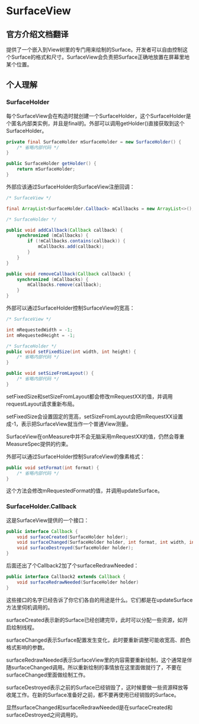 # SurfaceView

## 官方介绍文档翻译

提供了一个嵌入到View树里的专门用来绘制的Surface。开发者可以自由控制这个Surface的格式和尺寸。SurfaceView会负责把Surface正确地放置在屏幕里地某个位置。

## 个人理解

### SurfaceHolder

每个SurfaceView会在构造时就创建一个SurfaceHolder，这个SurfaceHolder是个匿名内部类实例，并且是final的。外部可以调用getHolder()直接获取到这个SurfaceHolder。

```java
private final SurfaceHolder mSurfaceHolder = new SurfaceHolder() {
    /* 省略内部代码 */
}

public SurfaceHolder getHolder() {
    return mSurfaceHolder;
}
```

外部应该通过SurfaceHolder向SurfaceView注册回调：

```java
/* SurfaceView */

final ArrayList<SurfaceHolder.Callback> mCallbacks = new ArrayList<>();

/* SurfaceHolder */

public void addCallback(Callback callback) {
    synchronized (mCallbacks) {
        if (!mCallbacks.contains(callback)) {
            mCallbacks.add(callback);
        }
    }
}

public void removeCallback(Callback callback) {
    synchronized (mCallbacks) {
        mCallbacks.remove(callback);
    }
}
```

外部可以通过SurfaceHolder控制SurfaceView的宽高：

```java
/* SurfaceView */

int mRequestedWidth = -1;
int mRequestedHeight = -1;

/* SurfaceHolder */
public void setFixedSize(int width, int height) {
    /* 省略内部代码 */
}

public void setSizeFromLayout() {
    /* 省略内部代码 */
}
```

setFixedSize和setSizeFromLayout都会修改mRequestXX的值，并调用requestLayout请求重新布局。

setFixedSize会设置固定的宽高，setSizeFromLayout会把mRequestXX设置成-1，表示把SurfaceView就当作一个普通View测量。

SurfaceView在onMeasure中并不会无脑采用mRequestXX的值，仍然会尊重MeasureSpec提供的约束。

外部可以通过SurfaceHolder控制SurafceView的像素格式：

```java
public void setFormat(int format) {
    /* 省略内部代码 */
}
```

这个方法会修改mRequestedFormat的值，并调用updateSurface。

### SurfaceHolder.Callback

这是SurfaceView提供的一个接口：

```java
public interface Callback {
    void surfaceCreated(SurfaceHolder holder);
    void surfaceChanged(SurfaceHolder holder, int format, int width, int height);
    void surfaceDestroyed(SurfaceHolder holder);
}
```

后面还出了个Callback2加了个surfaceRedrawNeeded：

```java
public interface Callback2 extends Callback {
    void surfaceRedrawNeeded(SurfaceHolder holder)
}
```

这些接口的名字已经告诉了你它们各自的用途是什么。它们都是在updateSurface方法里伺机调用的。

surfaceCreated表示新的Surface已经创建完毕，此时可以分配一些资源，如开启绘制线程。

surfaceChanged表示Surface配置发生变化，此时要重新调整可能收宽高、颜色格式影响的参数。

surfaceRedrawNeeded表示SurfaceView里的内容需要重新绘制，这个通常是伴随surfaceChanged调用。所以重新绘制的事情放在这里面做就行了，不要在surfaceChanged里面做绘制工作。

surfaceDestroyed表示之前的Surface已经销毁了，这时候要做一些资源释放等收尾工作。在新的Surface准备好之前，都不要再使用已经销毁的Surface。

显然surfaceChanged和surfaceRedrawNeeded是在surfaceCreated和surfaceDestroyed之间调用的。